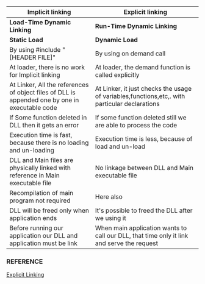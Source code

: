 |Implicit linking|Explicit linking|
|---|---|
|**Load-Time Dynamic Linking**|**Run-Time Dynamic Linking**|
|**Static Load**|**Dynamic Load**|
|By using #include "[HEADER FILE]"|By using on demand call|
|At loader, there is no work for Implicit linking|At loader, the demand function is called explicitly|
|At Linker, All the references of object files of DLL is appended one by one in executable code|At Linker, it just checks the usage of variables,functions,etc,. with particular declarations|
|If Some function deleted in DLL then it gets an error|If some function deleted still we are able to process the code|
|Execution time is fast, because there is no loading and un-loading|Execution time is less, because of load and un-load|
|DLL and Main files are physically linked with reference in Main executable file|No linkage between DLL and Main executable file|
|Recompilation of main program not required|Here also|
|DLL will be freed only when application ends|It's possible to freed the DLL after we using it|
|Before running our application our DLL and application must be link|When main application wants to call our DLL, that time only it link and serve the request|

### REFERENCE
[Explicit Linking](http://awinsyspro.com/45-explicit-linking-of-dll-windows/)
